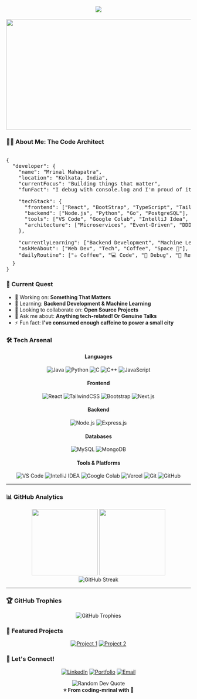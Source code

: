 
<h1 align="center">
  <img src="https://readme-typing-svg.herokuapp.com/?lines=Hello,+World!+👋;I'm+M.R.I.N.A.L;Welcome+to+my+Digital+World!&center=true&size=25">
</h1>



<div align="center">
  <img src="https://media.giphy.com/media/dWesBcTLavkZuG35MI/giphy.gif" width="600" height="300"/>
</div>



### 🧙‍♂️ About Me: The Code Architect

<pre>

{
  "developer": {
    "name": "Mrinal Mahapatra",
    "location": "Kolkata, India",
    "currentFocus": "Building things that matter",
    "funFact": "I debug with console.log and I'm proud of it! 😄",
    
    "techStack": {
      "frontend": ["React", "BootStrap", "TypeScript", "Tailwind"],
      "backend": ["Node.js", "Python", "Go", "PostgreSQL"],
      "tools": ["VS Code", "Google Colab", "IntelliJ Idea", "Git", "Vercel"],
      "architecture": ["Microservices", "Event-Driven", "DDD"]
    },
    
    "currentlyLearning": ["Backend Development", "Machine Learning"],
    "askMeAbout": ["Web Dev", "Tech", "Coffee", "Space 🚀"],
    "dailyRoutine": ["☕ Coffee", "💻 Code", "🐛 Debug", "🔁 Repeat"]
  }
}
</pre>

### 🎯 Current Quest

- 🔭 Working on: **Something That Matters**
- 🌱 Learning: **Backend Development & Machine Learning**
- 👯 Looking to collaborate on: **Open Source Projects**
- 💬 Ask me about: **Anything tech-related! Or Genuine Talks**
- ⚡ Fun fact: **I've consumed enough caffeine to power a small city**



### 🛠️ Tech Arsenal

<div align="center">

#### Languages
![Java](https://img.shields.io/badge/-Java-007396?style=for-the-badge&logo=java&logoColor=white)
![Python](https://img.shields.io/badge/-Python-3776AB?style=for-the-badge&logo=python&logoColor=white)
![C](https://img.shields.io/badge/-C-00599C?style=for-the-badge&logo=c&logoColor=white)
![C++](https://img.shields.io/badge/-C++-00599C?style=for-the-badge&logo=c%2B%2B&logoColor=white)
![JavaScript](https://img.shields.io/badge/-JavaScript-F7DF1E?style=for-the-badge&logo=javascript&logoColor=black)

#### Frontend
![React](https://img.shields.io/badge/-ReactJS-61DAFB?style=for-the-badge&logo=react&logoColor=black)
![TailwindCSS](https://img.shields.io/badge/-Tailwind_CSS-38B2AC?style=for-the-badge&logo=tailwind-css&logoColor=white)
![Bootstrap](https://img.shields.io/badge/-Bootstrap-7952B3?style=for-the-badge&logo=bootstrap&logoColor=white)
![Next.js](https://img.shields.io/badge/-NextJS-000000?style=for-the-badge&logo=next.js&logoColor=white)

#### Backend
![Node.js](https://img.shields.io/badge/-NodeJS-339933?style=for-the-badge&logo=node.js&logoColor=white)
![Express.js](https://img.shields.io/badge/-ExpressJS-000000?style=for-the-badge&logo=express&logoColor=white)

#### Databases
![MySQL](https://img.shields.io/badge/-MySQL-4479A1?style=for-the-badge&logo=mysql&logoColor=white)
![MongoDB](https://img.shields.io/badge/-MongoDB-47A248?style=for-the-badge&logo=mongodb&logoColor=white)

#### Tools & Platforms
![VS Code](https://img.shields.io/badge/-VS_Code-007ACC?style=for-the-badge&logo=visual-studio-code&logoColor=white)
![IntelliJ IDEA](https://img.shields.io/badge/-IntelliJ_IDEA-000000?style=for-the-badge&logo=intellij-idea&logoColor=white)
![Google Colab](https://img.shields.io/badge/-Google_Colab-F9AB00?style=for-the-badge&logo=google-colab&logoColor=white)
![Vercel](https://img.shields.io/badge/-Vercel-000000?style=for-the-badge&logo=vercel&logoColor=white)
![Git](https://img.shields.io/badge/-Git-F05032?style=for-the-badge&logo=git&logoColor=white)
![GitHub](https://img.shields.io/badge/-GitHub-181717?style=for-the-badge&logo=github&logoColor=white)

</div>

---

### 📊 GitHub Analytics

<div align="center">
  <img height="180em" src="https://github-readme-stats.vercel.app/api?username=coding-mrinal&show_icons=true&theme=radical&include_all_commits=true&count_private=true"/>
  <img height="180em" src="https://github-readme-stats.vercel.app/api/top-langs/?username=coding-mrinal&layout=compact&langs_count=8&theme=radical"/>
</div>

<div align="center">
  <img src="https://github-readme-streak-stats.herokuapp.com/?user=coding-mrinal&theme=radical" alt="GitHub Streak" />
</div>

---

### 🏆 GitHub Trophies

<div align="center">
  <img src="https://github-profile-trophy.vercel.app/?username=coding-mrinal&theme=radical&no-frame=false&no-bg=false&margin-w=4" alt="GitHub Trophies" />
</div>




### 💼 Featured Projects

<div align="center">
  
[![Project 1](https://github-readme-stats.vercel.app/api/pin/?username=coding-mrinal&repo=SanShop_Best_Ecom_Website&theme=radical&show_owner=true)](https://github.com/coding-mrinal/SanShop_Best_Ecom_Website)
[![Project 2](https://github-readme-stats.vercel.app/api/pin/?username=coding-mrinal&repo=AI_Chat_Assistant&theme=radical&show_owner=true)](https://github.com/coding-mrinal/AI_Chat_Assistant)

</div>



### 🤝 Let's Connect!

<div align="center">
  
[![LinkedIn](https://img.shields.io/badge/LinkedIn-0077B5?style=for-the-badge&logo=linkedin&logoColor=white)](www.linkedin.com/in/mrinal-mahapatra)
[![Portfolio](https://img.shields.io/badge/Portfolio-FF5722?style=for-the-badge&logo=google-chrome&logoColor=white)](https://mri-portfolio.vercel.app)
[![Email](https://img.shields.io/badge/Email-D14836?style=for-the-badge&logo=gmail&logoColor=white)](mailto:mrinalmahapatra2004@gmail.com)

</div>




<div align="center">
  <img src="https://quotes-github-readme.vercel.app/api?type=horizontal&theme=radical" alt="Random Dev Quote" />
</div>



<div align="center">
  <b>⭐ From coding-mrinal with 💙</b>
</div>
